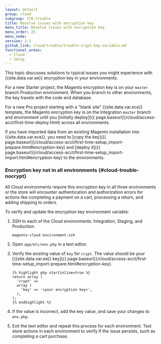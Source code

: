 ```yaml
---
layout: default
group: cloud
subgroup: 170_trouble
title: Resolve issues with encryption key
menu_title: Resolve issues with encryption key
menu_order: 25
menu_node:
version: 2.1
github_link: cloud/trouble/trouble-crypt-key-variable.md
functional_areas:
  - Cloud
  - Setup
---
```


This topic discusses solutions to typical issues you might experience with {{site.data.var.ee}} encryption key in your environments.

For a new Starter project, the Magento encryption key is on your `master` branch Production environment. When you branch to other environments, the key travels with the code and database.

For a new Pro project starting with a "blank site" {{site.data.var.ece}} template, the Magento encryption key is on the Integration `master` branch and environment until you [initially deploy]({{ page.baseurl}}/cloud/access-acct/first-time-deploy.html) across all environments.

If you have imported data from an existing Magento installation into {{site.data.var.ece}}, you need to [copy the key]({{ page.baseurl}}/cloud/access-acct/first-time-setup_import-prepare.html#encryption-key) and [deploy it]({{ page.baseurl}}/cloud/access-acct/first-time-setup_import-import.html#encryption-key) to the environments.

### Encryption key not in all environments {#cloud-trouble-nocrypt}
All Cloud environments require this encryption key in all three environments or the store will encounter authentication and authorization errors for actions like completing a payment on a cart, processing a return, and adding shipping to orders.

To verify and update the encryption key environment variable:

1.  SSH to each of the Cloud environments: Integration, Staging, and Production.

        magento-cloud environment:ssh
2.  Open `app/etc/env.php` in a text editor.
3.  Verify the existing value of `key` for `crypt`. The value should be your [{{site.data.var.ee}} key]({{ page.baseurl}}/cloud/access-acct/first-time-setup_import-prepare.html#encryption-key).

        {% highlight php startinline=true %}
        return array (
          'crypt' =>
          array (
            'key' => '<your encryption key>',
          ),
        );
        {% endhighlight %}
4.  If the value is incorrect, add the key value, and save your changes to `env.php`.
5.  Exit the text editor and repeat this process for each environment. Test store actions in each environment to verify if the issue persists, such as completing a cart purchase.
